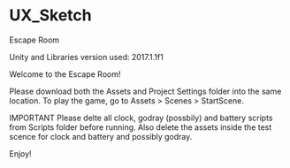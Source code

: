 # UX_Sketch
Escape Room

Unity and Libraries version used: 2017.1.1f1

Welcome to the Escape Room!

Please download both the Assets and Project Settings folder into the same location.
To play the game, go to Assets > Scenes > StartScene.

IMPORTANT Please delte all clock, godray (possbily) and battery scripts from Scripts folder before running. Also delete the assets inside the test scence for clock and battery and possibly godray.

Enjoy!
